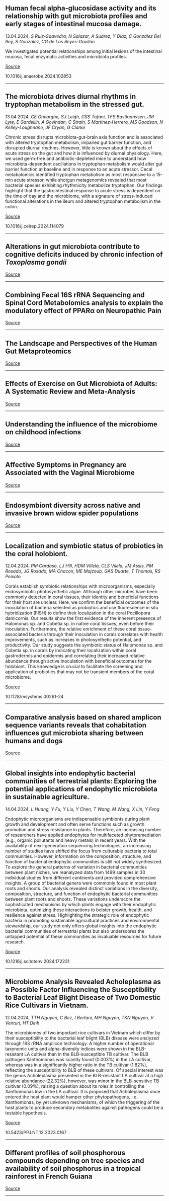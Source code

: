 ## Human fecal alpha-glucosidase activity and its relationship with gut microbiota profiles and early stages of intestinal mucosa damage.
 13.04.2024, _S Ruiz-Saavedra, N Salazar, A Suárez, Y Diaz, C González Del Rey, S González, CG de Los Reyes-Gavilán_


We investigated potential relationships among initial lesions of the intestinal mucosa, fecal enzymatic activities and microbiota profiles.

[Source](https://doi.org/10.1016/j.anaerobe.2024.102853)

10.1016/j.anaerobe.2024.102853

---

## The microbiota drives diurnal rhythms in tryptophan metabolism in the stressed gut.
 13.04.2024, _CE Gheorghe, SJ Leigh, GSS Tofani, TFS Bastiaanssen, JM Lyte, E Gardellin, A Govindan, C Strain, S Martinez-Herrero, MS Goodson, N Kelley-Loughnane, JF Cryan, G Clarke_


Chronic stress disrupts microbiota-gut-brain axis function and is associated with altered tryptophan metabolism, impaired gut barrier function, and disrupted diurnal rhythms. However, little is known about the effects of acute stress on the gut and how it is influenced by diurnal physiology. Here, we used germ-free and antibiotic-depleted mice to understand how microbiota-dependent oscillations in tryptophan metabolism would alter gut barrier function at baseline and in response to an acute stressor. Cecal metabolomics identified tryptophan metabolism as most responsive to a 15-min acute stressor, while shotgun metagenomics revealed that most bacterial species exhibiting rhythmicity metabolize tryptophan. Our findings highlight that the gastrointestinal response to acute stress is dependent on the time of day and the microbiome, with a signature of stress-induced functional alterations in the ileum and altered tryptophan metabolism in the colon.

[Source](https://doi.org/10.1016/j.celrep.2024.114079)

10.1016/j.celrep.2024.114079

---

## Alterations in gut microbiota contribute to cognitive deficits induced by chronic infection of <em>Toxoplasma gondii</em>

[Source](https://www.sciencedirect.com/science/article/abs/pii/S0889159124003532?via%3Dihub)

---

## Combining Fecal 16S rRNA Sequencing and Spinal Cord Metabolomics analysis to explain the modulatory effect of PPARα on Neuropathic Pain

[Source](https://www.sciencedirect.com/science/article/pii/S0361923024000765?via%3Dihub)

---

## The Landscape and Perspectives of the Human Gut Metaproteomics

[Source](https://www.mcponline.org/article/S1535-9476(24)00053-7/fulltext)

---

## Effects of Exercise on Gut Microbiota of Adults: A Systematic Review and Meta-Analysis

[Source](https://doi.org/10.3390/nu16071070)

---

## Understanding the influence of the microbiome on childhood infections

[Source](https://doi.org/10.1080/14787210.2024.2340664)

---

## Affective Symptoms in Pregnancy are Associated with the Vaginal Microbiome

[Source](https://www.biorxiv.org/content/10.1101/2024.04.12.589254v1.abstract)

---

## Endosymbiont diversity across native and invasive brown widow spider populations

[Source](https://doi.org/10.1038/s41598-024-58723-2)

---

## Localization and symbiotic status of probiotics in the coral holobiont.
 12.04.2024, _PM Cardoso, LJ Hill, HDM Villela, CLS Vilela, JM Assis, PM Rosado, JG Rosado, MA Chacon, ME Majzoub, GAS Duarte, T Thomas, RS Peixoto_


Corals establish symbiotic relationships with microorganisms, especially endosymbiotic photosynthetic algae. Although other microbes have been commonly detected in coral tissues, their identity and beneficial functions for their host are unclear. Here, we confirm the beneficial outcomes of the inoculation of bacteria selected as probiotics and use fluorescence in situ hybridization (FISH) to define their localization in the coral Pocillopora damicornis. Our results show the first evidence of the inherent presence of Halomonas sp. and Cobetia sp. in native coral tissues, even before their inoculation. Furthermore, the relative enrichment of these coral tissue-associated bacteria through their inoculation in corals correlates with health improvements, such as increases in photosynthetic potential, and productivity. Our study suggests the symbiotic status of Halomonas sp. and Cobetia sp. in corals by indicating their localization within coral gastrodermis and epidermis and correlating their increased relative abundance through active inoculation with beneficial outcomes for the holobiont. This knowledge is crucial to facilitate the screening and application of probiotics that may not be transient members of the coral microbiome.

[Source](https://doi.org/10.1128/msystems.00261-24)

10.1128/msystems.00261-24

---

## Comparative analysis based on shared amplicon sequence variants reveals that cohabitation influences gut microbiota sharing between humans and dogs

[Source](https://www.biorxiv.org/content/10.1101/2024.04.11.589141v1.abstract)

---

## Global insights into endophytic bacterial communities of terrestrial plants: Exploring the potential applications of endophytic microbiota in sustainable agriculture.
 14.04.2024, _L Huang, Y Fu, Y Liu, Y Chen, T Wang, M Wang, X Lin, Y Feng_


Endophytic microorganisms are indispensable symbionts during plant growth and development and often serve functions such as growth promotion and stress resistance in plants. Therefore, an increasing number of researchers have applied endophytes for multifaceted phytoremediation (e.g., organic pollutants and heavy metals) in recent years. With the availability of next-generation sequencing technologies, an increasing number of studies have shifted the focus from culturable bacteria to total communities. However, information on the composition, structure, and function of bacterial endophytic communities is still not widely synthesized. To explore the general patterns of variation in bacterial communities between plant niches, we reanalyzed data from 1499 samples in 30 individual studies from different continents and provided comprehensive insights. A group of bacterial genera were commonly found in most plant roots and shoots. Our analysis revealed distinct variations in the diversity, composition, structure, and function of endophytic bacterial communities between plant roots and shoots. These variations underscore the sophisticated mechanisms by which plants engage with their endophytic microbiota, optimizing these interactions to bolster growth, health, and resilience against stress. Highlighting the strategic role of endophytic bacteria in promoting sustainable agricultural practices and environmental stewardship, our study not only offers global insights into the endophytic bacterial communities of terrestrial plants but also underscores the untapped potential of these communities as invaluable resources for future research.

[Source](https://doi.org/10.1016/j.scitotenv.2024.172231)

10.1016/j.scitotenv.2024.172231

---

## Microbiome Analysis Revealed Acholeplasma as a Possible Factor Influencing the Susceptibility to Bacterial Leaf Blight Disease of Two Domestic Rice Cultivars in Vietnam.
 12.04.2024, _TTH Nguyen, C Bez, I Bertani, MH Nguyen, TKN Nguyen, V Venturi, HT Dinh_


The microbiomes of two important rice cultivars in Vietnam which differ by their susceptibility to the bacterial leaf blight (BLB) disease were analyzed through 16S rRNA amplicon technology. A higher number of operational taxonomic units and alpha-diversity indices were shown in the BLB-resistant LA cultivar than in the BLB-susceptible TB cultivar. The BLB pathogen Xanthomonas was scantly found (0.003%) in the LA cultivar, whereas was in a significantly higher ratio in the TB cultivar (1.82%), reflecting the susceptibility to BLB of these cultivars. Of special interest was the genus Acholeplasma presented in the BLB-resistant LA cultivar at a high relative abundance (22.32%), however, was minor in the BLB-sensitive TB cultivar (0.09%), raising a question about its roles in controlling the Xanthomonas low in the LA cultivar. It is proposed that Acholeplasma once entered the host plant would hamper other phytopathogens, i.e. Xanthomonas, by yet unknown mechanisms, of which the triggering of the host plants to produce secondary metabolites against pathogens could be a testable hypothesis.

[Source](https://doi.org/10.5423/PPJ.NT.12.2023.0167)

10.5423/PPJ.NT.12.2023.0167

---

## Different profiles of soil phosphorous compounds depending on tree species and availability of soil phosphorus in a tropical rainforest in French Guiana

[Source](https://doi.org/10.1186/s12870-024-04907-x)

---

